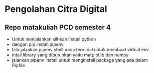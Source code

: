 # Pengolahan Citra Digital

## Repo matakuliah PCD semester 4
- Untuk menjalankan silhkan install python
- dengan pip install pipenv
- lalu jalankan pipenv shell pada terminal untuk membuat virtual env
- intall library yang dibutuhkan yaitu matplotlib dan numpy
- jalankan pipenv install untuk menginstall package yang ada dalam Pipfile
